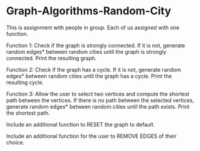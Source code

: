 # Graph-Algorithms-Random-City
This is assignment with people in group. Each of us assigned with one function.

Function 1: Check if the graph is strongly connected. If it is not, generate random edges* between random cities until the graph is strongly connected. Print the resulting graph.

Function 2: Check if the graph has a cycle. If it is not, generate random edges* between random cities until the graph has a cycle. Print the resulting cycle.

Function 3: Allow the user to select two vertices and compute the shortest path between the vertices. If there is no path between the selected vertices, generate random edges* 
between random cities until the path exists. Print the shortest path.

Include an additional function to RESET the graph to default.

Include an additional function for the user to REMOVE EDGES of their choice.
